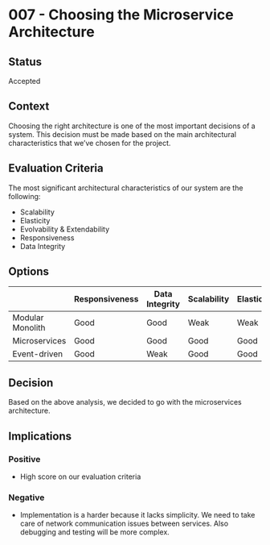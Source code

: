 # 007 - Choosing the Microservice Architecture

## Status

Accepted

## Context

Choosing the right architecture is one of the most important decisions of a system. This decision must be made based on the main architectural characteristics that we’ve chosen for the project. 

## Evaluation Criteria

The most significant architectural characteristics of our system are the following:

- Scalability
- Elasticity
- Evolvability & Extendability
- Responsiveness
- Data Integrity

## Options

|  | Responsiveness | Data Integrity | Scalability | Elasticity | Extendability |
| --- | --- | --- | --- | --- | --- |
| Modular Monolith | Good | Good | Weak | Weak | Weak |
| Microservices | Good | Good | Good | Good | Good |
| Event-driven | Good | Weak | Good | Good | Good |

## Decision

Based on the above analysis, we decided to go with the microservices architecture. 

## Implications

### Positive

- High score on our evaluation criteria

### Negative

- Implementation is a harder because it lacks simplicity. We need to take care of network communication issues between services. Also debugging and testing will be more complex.